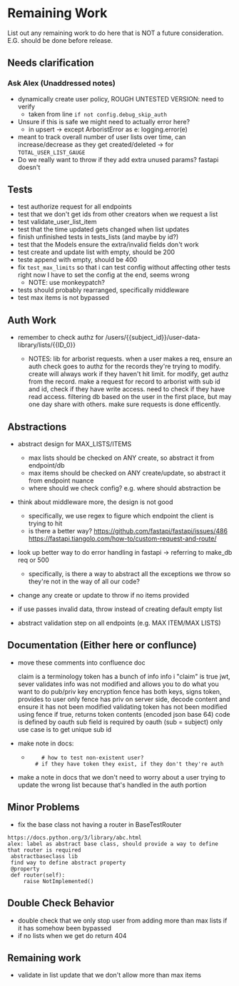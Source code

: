 # Remaining Work

List out any remaining work to do here that is NOT a future consideration.
E.G. should be done before release. 


## Needs clarification

### Ask Alex (Unaddressed notes)
- dynamically create user policy, ROUGH UNTESTED VERSION: need to verify
  - taken from line `if not config.debug_skip_auth`
- Unsure if this is safe we might need to actually error here?
  - in upsert -> except ArboristError as e: logging.error(e)  
- meant to track overall number of user lists over time, can increase/decrease 
as they get created/deleted -> for `TOTAL_USER_LIST_GAUGE`
- Do we really want to throw if they add extra unused params? fastapi doesn't


## Tests

-  test authorize request for all endpoints 
-  test that we don't get ids from other creators when we request a list
- test validate_user_list_item
-  test that the time updated gets changed when list updates
- finish unfinished tests in tests_lists (and maybe by id?)
- test that the Models ensure the extra/invalid fields don't work
- test create and update list with empty, should be 200
- teste append with empty, should be 400
- fix `test_max_limits` so that i can test config without affecting other tests
  right now I have to set the config at the end, seems wrong
  - NOTE: use monkeypatch?
- tests should probably rearranged, specifically middleware
- test max items is not bypassed

## Auth Work
-  remember to check authz for /users/{{subject_id}}/user-data-library/lists/{{ID_0}} 

   - NOTES: lib for arborist requests. when a user makes a req, ensure an auth check goes to authz for
  the records they're trying to modify.
  create will always work if they haven't hit limit.
  for modify, get authz from the record.
  make a request for record to arborist with sub id and id, check if they have write access.
  need to check if they have read access.
  filtering db based on the user in the first place, but may one day share with others.
  make sure requests is done efficently.


## Abstractions
-  abstract design for MAX_LISTS/ITEMS
    - max lists should be checked on ANY create, so abstract it from endpoint/db 
    - max items should be checked on ANY create/update, so abstract it from endpoint nuance
    - where should we check config? e.g. where should abstraction be

- think about middleware more, the design is not good
  - specifically, we use regex to figure which endpoint the client is trying to hit
  - is there a better way? 
https://github.com/fastapi/fastapi/issues/486
https://fastapi.tiangolo.com/how-to/custom-request-and-route/

- look up better way to do error handling in fastapi 
   -> referring to make_db req or 500
    - specifically, is there a way to abstract all the exceptions we throw so they're not 
    in the way of all our code?
- change any create or update to throw if no items provided
- if use passes invalid data, throw instead of creating default empty list
- abstract validation step on all endpoints (e.g. MAX ITEM/MAX LISTS)
## Documentation (Either here or conflunce)

- move these comments into confluence doc

    claim is a terminology
    token has a bunch of info
    info i "claim" is true
    jwt, sever validates info was not modified and allows you to do what you want to do
    pub/priv key encryption
    fence has both keys, signs token, provides to user
    only fence has priv
    on server side, decode content and ensure it has not been modified
    validating token has not been modified using fence
    if true, returns token contents (encoded json base 64)
    code is defined by oauth
    sub field is required by oauth (sub = subject)
    only use case is to get unique sub id
   
- make note in docs: 
  -         # how to test non-existent user?
          # if they have token they exist, if they don't they're auth
- make a note in docs that we don't need to worry about a user trying to update
  the wrong list because that's handled in the auth portion
## Minor Problems
-  fix the base class not having a router in BaseTestRouter
```NOTES: 
https://docs.python.org/3/library/abc.html
alex: label as abstract base class, should provide a way to define that router is required
 abstractbaseclass lib
 find way to define abstract property
 @property
 def router(self):
     raise NotImplemented()
```


## Double Check Behavior

-  double check that we only stop user from adding more than max lists if it
   has somehow been bypassed
-  if no lists when we get do return 404

## Remaining work

- validate in list update that we don't allow more than max items
